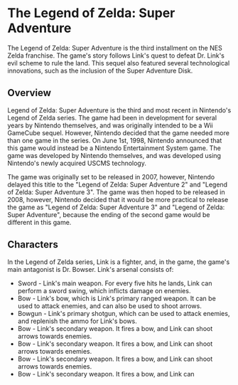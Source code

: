 # The Legend of Zelda: Super Adventure

The Legend of Zelda: Super Adventure is the third installment on the NES Zelda franchise. The game's story follows Link's quest to defeat Dr. Link's evil scheme to rule the land. This sequel also featured several technological innovations, such as the inclusion of the Super Adventure Disk.

## Overview

Legend of Zelda: Super Adventure is the third and most recent in Nintendo's Legend of Zelda series. The game had been in development for several years by Nintendo themselves, and was originally intended to be a Wii GameCube sequel. However, Nintendo decided that the game needed more than one game in the series. On June 1st, 1998, Nintendo announced that this game would instead be a Nintendo Entertainment System game. The game was developed by Nintendo themselves, and was developed using Nintendo's newly acquired USCMS technology.

The game was originally set to be released in 2007, however, Nintendo delayed this title to the "Legend of Zelda: Super Adventure 2" and "Legend of Zelda: Super Adventure 3". The game was then hoped to be released in 2008, however, Nintendo decided that it would be more practical to release the game as "Legend of Zelda: Super Adventure 3" and "Legend of Zelda: Super Adventure", because the ending of the second game would be different in this game.

## Characters

In the Legend of Zelda series, Link is a fighter, and, in the game, the game's main antagonist is Dr. Bowser. Link's arsenal consists of:

*   Sword - Link's main weapon. For every five hits he lands, Link can perform a sword swing, which inflicts damage on enemies.
*   Bow - Link's bow, which is Link's primary ranged weapon. It can be used to attack enemies, and can also be used to shoot arrows.
*   Bowgun - Link's primary shotgun, which can be used to attack enemies, and replenish the ammo for Link's bows.
*   Bow - Link's secondary weapon. It fires a bow, and Link can shoot arrows towards enemies.
*   Bow - Link's secondary weapon. It fires a bow, and Link can shoot arrows towards enemies.
*   Bow - Link's secondary weapon. It fires a bow, and Link can shoot arrows towards enemies.
*   Bow - Link's secondary weapon. It fires a bow, and Link can
